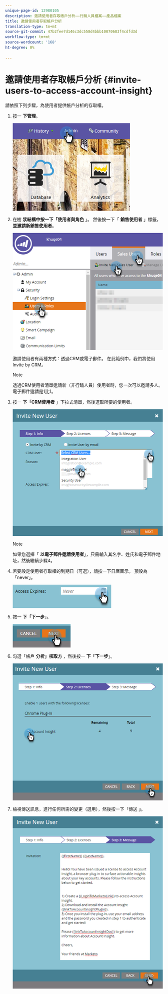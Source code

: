 ```yaml
---
unique-page-id: 12980105
description: 邀請使用者存取帳戶分析——行銷人員檔案——產品檔案
title: 邀請使用者存取帳戶分析
translation-type: tm+mt
source-git-commit: 47b2fee7d146c3dc558d4bbb10070683f4cdfd3d
workflow-type: tm+mt
source-wordcount: '168'
ht-degree: 0%

---
```



# 邀請使用者存取帳戶分析 {#invite-users-to-access-account-insight}

請依照下列步驟，為使用者提供帳戶分析的存取權。

1. 按一 **下管理**。

   ![](assets/admin-1.png)

1. 在樹 **狀結構中按一下「使用者與角色** 」。 然後按一下「 **銷售使用者** 」標籤， **並邀請新銷售使用者**。

   ![](assets/two-6.png)

   邀請使用者有兩種方式：透過CRM或電子郵件。 在此範例中，我們將使用Invite by CRM。

   >[!NOTE]
   >
   >透過CRM使用者清單邀請新（非行銷人員）使用者時，您一次可以邀請多人。 電子郵件邀請是1比1。

1. 按一 **下「CRM使用者** 」下拉式清單，然後選取所要的使用者。

   ![](assets/three-5.png)

   >[!NOTE]
   >
   >如果您選擇「 **以電子郵件邀請使用者**」，只需輸入其名字、姓氏和電子郵件地址，然後繼續步驟4。

1. 若要設定使用者存取權的到期日（可選），請按一下日曆圖示。 預設為「never」。

   ![](assets/four-5.png)

1. 按一 **下「下一步**」。

   ![](assets/five-5.png)

1. 勾選「帳戶 **分析」核取方** ，然後按一 **下「下一步**」。

   ![](assets/six-3.png)

1. 檢視傳送訊息，進行任何所需的變更（選用），然後按一下「傳送 **」**。

   ![](assets/seven-2.png)

